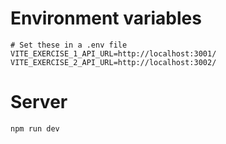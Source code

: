 # Environment variables

```shell
# Set these in a .env file
VITE_EXERCISE_1_API_URL=http://localhost:3001/ 
VITE_EXERCISE_2_API_URL=http://localhost:3002/
```

# Server

```shell
npm run dev
```
